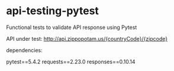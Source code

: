 # api-testing-pytest
Functional tests to validate API response using Pytest

API under test:
http://api.zippopotam.us/{countryCode}/{zipcode}

dependencies: 

pytest==5.4.2
requests==2.23.0
responses==0.10.14
